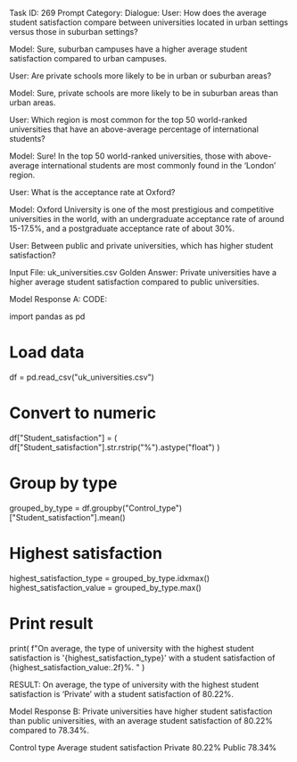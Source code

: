 Task ID: 269
Prompt Category:
Dialogue:
User:
How does the average student satisfaction compare between universities located in urban settings versus those in suburban settings?

Model:
Sure, suburban campuses have a higher average student satisfaction compared to urban campuses.

User:
Are private schools more likely to be in urban or suburban areas?

Model:
Sure, private schools are more likely to be in suburban areas than urban areas.

User:
Which region is most common for the top 50 world-ranked universities that have an above-average percentage of international students?

Model:
Sure! In the top 50 world-ranked universities, those with above-average international students are most commonly found in the ‘London’ region.

User:
What is the acceptance rate at Oxford?

Model:
Oxford University is one of the most prestigious and competitive universities in the world, with an undergraduate acceptance rate of around 15-17.5%, and a postgraduate acceptance rate of about 30%.

User:
Between public and private universities, which has higher student satisfaction?

Input File: uk_universities.csv
Golden Answer:
Private universities have a higher average student satisfaction compared to public universities.

Model Response A:
CODE:

import pandas as pd

# Load data

df = pd.read_csv("uk_universities.csv")

# Convert to numeric

df["Student_satisfaction"] = (
df["Student_satisfaction"].str.rstrip("%").astype("float")
)

# Group by type

grouped_by_type = df.groupby("Control_type")["Student_satisfaction"].mean()

# Highest satisfaction

highest_satisfaction_type = grouped_by_type.idxmax()
highest_satisfaction_value = grouped_by_type.max()

# Print result

print(
f"On average, the type of university with the highest student satisfaction is '{highest_satisfaction_type}' with a student satisfaction of {highest_satisfaction_value:.2f}%. "
)

RESULT:
On average, the type of university with the highest student satisfaction is ‘Private’ with a student satisfaction of 80.22%.

Model Response B:
Private universities have higher student satisfaction than public universities, with an average student satisfaction of 80.22% compared to 78.34%.

Control type Average student satisfaction
Private 80.22%
Public 78.34%
